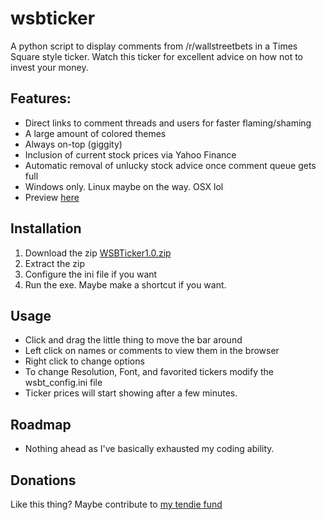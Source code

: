 # wsbticker
A python script to display comments from /r/wallstreetbets in a Times Square style ticker. Watch this ticker for excellent advice on how not to invest your money.

## Features:
- Direct links to comment threads and users for faster flaming/shaming
- A large amount of colored themes
- Always on-top (giggity)
- Inclusion of current stock prices via Yahoo Finance
- Automatic removal of unlucky stock advice once comment queue gets full
- Windows only. Linux maybe on the way. OSX lol
- Preview <a href="https://imgur.com/a/S4xai2Y">here</a>

## Installation
1. Download the zip <a id="raw-url" href="https://github.com/ArobertsStratoIT/wsbticker/raw/master/dist/WSBTicker1.0.zip">WSBTicker1.0.zip</a>
2. Extract the zip
3. Configure the ini file if you want
4. Run the exe. Maybe make a shortcut if you want.

## Usage
- Click and drag the little thing to move the bar around
- Left click on names or comments to view them in the browser
- Right click to change options
- To change Resolution, Font, and favorited tickers modify the wsbt_config.ini file
- Ticker prices will start showing after a few minutes.

## Roadmap
- Nothing ahead as I've basically exhausted my coding ability. 

## Donations
Like this thing? Maybe contribute to <a href="https://www.buymeacoffee.com/QOzyqVl">my tendie fund</a>
